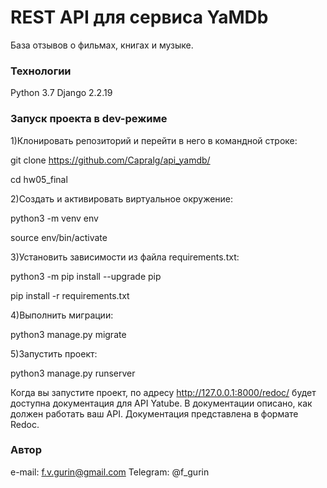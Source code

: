 # REST API для сервиса YaMDb
База отзывов о фильмах, книгах и музыке.

### Технологии
Python 3.7
Django 2.2.19

### Запуск проекта в dev-режиме

1)Клонировать репозиторий и перейти в него в командной строке:

git clone https://github.com/Capralg/api_yamdb/

cd hw05_final

2)Cоздать и активировать виртуальное окружение:

python3 -m venv env

source env/bin/activate

3)Установить зависимости из файла requirements.txt:

python3 -m pip install --upgrade pip

pip install -r requirements.txt

4)Выполнить миграции:

python3 manage.py migrate

5)Запустить проект:

python3 manage.py runserver

Когда вы запустите проект, по адресу http://127.0.0.1:8000/redoc/ будет доступна документация для API Yatube. 
В документации описано, как должен работать ваш API. Документация представлена в формате Redoc.

### Автор
e-mail: f.v.gurin@gmail.com
Telegram: @f_gurin
